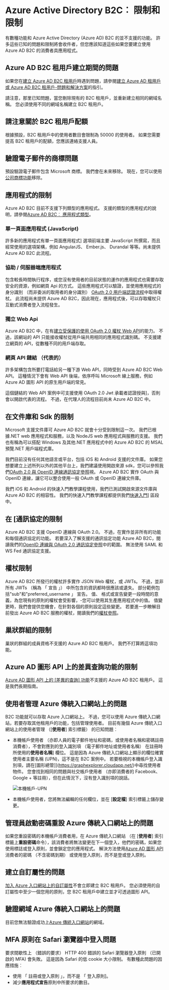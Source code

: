 <properties
    pageTitle="Azure Active Directory B2C︰ 限制和限制 |Microsoft Azure"
    description="清單限制和 Azure Active Directory B2C 與限制"
    services="active-directory-b2c"
    documentationCenter=""
    authors="swkrish"
    manager="mbaldwin"
    editor="bryanla"/>

<tags
    ms.service="active-directory-b2c"
    ms.workload="identity"
    ms.tgt_pltfrm="na"
    ms.devlang="na"
    ms.topic="article"
    ms.date="07/24/2016"
    ms.author="swkrish"/>

# <a name="azure-active-directory-b2c-limitations-and-restrictions"></a>Azure Active Directory B2C︰ 限制和限制

有數種功能和 Azure Active Directory (Azure AD) B2C 的並不支援的功能。 許多這些已知的問題和限制將會收件者，但您應該知道這些如果您要建立使用 Azure AD B2C 的消費者具應用程式。

## <a name="issues-during-the-creation-of-azure-ad-b2c-tenants"></a>Azure AD B2C 租用戶建立期間的問題

如果您在[建立 Azure AD B2C 租用戶](active-directory-b2c-get-started.md)時遇到問題，請參閱[建立 Azure AD 租用戶或 Azure AD B2C 租用戶-問題和解決方案](active-directory-b2c-support-create-directory.md)的指引。

請注意，那里已知問題，當您刪除現有的 B2C 租用戶，並重新建立相同的網域名稱。 您必須使用不同的網域名稱建立 B2C 租用戶。

## <a name="note-about-b2c-tenant-quotas"></a>請注意關於 B2C 租用戶配額

根據預設，B2C 租用戶中的使用者數目會限制為 50000 的使用者。 如果您需要提高 B2C 租用戶的配額，您應該連絡支援人員。

## <a name="branding-issues-on-verification-email"></a>驗證電子郵件的商標問題

預設驗證電子郵件包含 Microsoft 商標。 我們會在未來移除。 現在，您可以使用[公司商標功能](../active-directory/active-directory-add-company-branding.md)移除。

## <a name="restrictions-on-applications"></a>應用程式的限制

Azure AD B2C 目前不支援下列類型的應用程式。 支援的類型的應用程式的說明，請參閱[Azure AD B2C︰ 應用程式類型](active-directory-b2c-apps.md)。

### <a name="single-page-applications-javascript"></a>單一頁面應用程式 (JavaScript)

許多新的應用程式有單一頁面應用程式] 選項前端主要 JavaScript 所撰寫，而且經常使用的選項架構，例如 AngularJS、 Ember.js、 Durandal 等等。尚未提供 Azure AD B2C 此流程。

### <a name="daemons--server-side-applications"></a>協助 / 伺服器端應用程式

包含較長時間執行程序，或您沒有使用者的目前狀態的運作的應用程式也需要存取安全的資源，例如網頁 Api 的方式。 這些應用程式可以驗證，並使用應用程式的身分識別 （而非委派的取用者的身分識別） [OAuth 2.0 用戶端認證流程](active-directory-b2c-reference-protocols.md#oauth2-client-credentials-grant-flow)中取得權杖。 此流程尚未提供 Azure AD B2C，因此現在，應用程式後，可以存取權杖只互動式消費者登入流程發生。

### <a name="standalone-web-apis"></a>獨立 Web Api

Azure AD B2C 中，在有[建立受保護的使用 OAuth 2.0 權杖 Web API](active-directory-b2c-apps.md#web-apis)的能力。 不過，該網站的 API 只能接收權杖從用戶端共用相同的應用程式識別碼。 不支援建立網頁的 API，從數種不同的用戶端存取。

### <a name="web-api-chains-on-behalf-of"></a>網頁 API 鏈結 （代表的）

許多架構包含所要打電話給另一種下游 Web API，同時受到 Azure AD B2C Web API。 這種情況下會有 Web API 後端，依序呼叫 Microsoft 線上服務，例如 Azure AD 圖形 API 的原生用戶端的常見。

這個鏈結的 Web API 案例中可支援使用 OAuth 2.0 Jwt 承載者認證授與]，否則會以開啟代表的流程。 不過，在代理人的流程目前尚未 Azure AD B2C 中。

## <a name="restriction-on-libraries-and-sdks"></a>在文件庫和 Sdk 的限制

Microsoft 支援文件庫可 Azure AD B2C 就會十分受到限制這一次。 我們已根據.NET web 應用程式和服務，以及 NodeJS web 應用程式與服務的支援。  我們也有稱為可以搭配 Windows 及其他.NET 應用程式中的 Azure AD B2C 的 MSAL 預覽.NET 用戶端程式庫。

我們目前沒有任何其他語言或平台，包括 iOS 和 Android 支援的文件庫。  如果您想要建立上述所列以外的其他平台上，我們建議使用開啟來源 sdk，您可以參照我們[OAuth 2.0 與 OpenID 連線通訊協定參照](active-directory-b2c-reference-protocols.md)視。  Azure AD B2C 實作 OAuth 與 OpenID 連線，讓它可以整合使用一般 OAuth 或 OpenID 連線文件庫。

我們 iOS 和 Android 的快速入門教學課程使用，我們已測試開啟來源文件庫與 Azure AD B2C 的相容性。  我們的快速入門教學課程都提供我們[快速入門](active-directory-b2c-overview.md#getting-started)] 區段中。

## <a name="restriction-on-protocols"></a>在 [通訊協定的限制

Azure AD B2C 支援 OpenID 連線與 OAuth 2.0。 不過，在實作並非所有的功能和每個通訊協定的功能。 若要深入了解支援的通訊協定功能 Azure AD B2C，閱讀我們的[OpenID 連線與 OAuth 2.0 通訊協定參照](active-directory-b2c-reference-protocols.md)中的範圍。 無法使用 SAML 和 WS Fed 通訊協定支援。

## <a name="restriction-on-tokens"></a>權杖限制

Azure AD B2C 所發行的權杖許多實作 JSON Web 權杖，或 JWTs。 不過，並非所有 JWTs （稱為 「 宣告 」） 中所包含的資訊都時很應該或遺失。 部分範例包括"sub"和"preferred_username 」 宣告。  值、 格式或宣告變更一段時間的意義，為您現有的原則的權杖會受影響，-您可以使用其生產應用程式中的值。  值變更時，我們會提供您機會，在針對各個的原則設定這些變更。  若要進一步瞭解目前發出 Azure AD B2C 服務的權杖，閱讀我們的[權杖參照](active-directory-b2c-reference-tokens.md)。

## <a name="restriction-on-nested-groups"></a>巢狀群組的限制

巢狀的群組的成員資格不支援的 Azure AD B2C 租用戶。 我們不打算將這項功能。

## <a name="restriction-on-differential-query-feature-on-azure-ad-graph-api"></a>Azure AD 圖形 API 上的差異查詢功能的限制

[Azure AD 圖形 API 上的 [差異的查詢] 功能](https://msdn.microsoft.com/library/azure/ad/graph/howto/azure-ad-graph-api-differential-query)不支援的 Azure AD B2C 租用戶。 這是我們長期指南。

## <a name="issues-with-user-management-on-the-azure-classic-portal"></a>使用者管理 Azure 傳統入口網站上的問題

B2C 功能就可以存取 Azure 入口網站上。 不過，您可以使用 Azure 傳統入口網站，若要存取其他租用戶的功能，包括管理使用者。 目前有幾個 Azure 傳統入口網站上的使用者管理 （[**使用者**] 索引標籤） 的已知問題︰

- 本機帳戶使用者 （亦即人員的電子郵件地址和密碼，或使用者名稱和密碼註冊消費者），不會對應到的登入識別項 （電子郵件地址或使用者名稱） 在註冊時所使用的**使用者名稱**] 欄位。 這是因為 Azure 傳統入口網站上顯示的欄位確實使用者主要名稱 (UPN)，這不是在 B2C 案例中。 若要檢視的本機帳戶登入識別項，請在[圖形總管]](https://graphexplorer.cloudapp.net/)中尋找使用者物件。 您會找到相同的問題與社交帳戶使用者 （亦即消費者的 Facebook、 Google + 等註冊），但在此情況下，沒有登入識別項的說話。

    ![本機帳戶-UPN](./media/active-directory-b2c-limitations/limitations-user-mgmt.png)

- 本機帳戶使用者，您將無法編輯的任何欄位，並在 [**設定檔**] 索引標籤上儲存變更。

## <a name="issues-with-admin-initiated-password-reset-on-the-azure-classic-portal"></a>管理員啟動密碼重設 Azure 傳統入口網站上的問題

如果您重設密碼的本機帳戶消費者用，在 Azure 傳統入口網站 （在 [**使用者**] 索引標籤上**重設密碼**命令），該消費者將無法變更在下一個登入，他們的密碼，如果您使用標誌或登入原則，並會鎖定您的應用程式。 解決方法使用[Azure AD 圖形 API](active-directory-b2c-devquickstarts-graph-dotnet.md)消費者的密碼 （不含密碼到期） 或使用登入原則，而不是登或登入原則。

## <a name="issues-with-creating-a-custom-attribute"></a>建立自訂屬性的問題

[加入 Azure 入口網站上的自訂屬性](active-directory-b2c-reference-custom-attr.md)不會立即建立 B2C 租用戶。 您必須使用的自訂屬性中至少一個您用的原則，您 B2C 租用戶中建立並才可透過圖形 API。

## <a name="issues-with-verifying-a-domain-on-the-azure-classic-portal"></a>驗證網域 Azure 傳統入口網站上的問題

目前您無法驗證成功上[Azure 傳統入口網站](https://manage.windowsazure.com/)的網域。

## <a name="issues-with-sign-in-with-mfa-policy-on-safari-browsers"></a>MFA 原則在 Safari 瀏覽器中登入問題

要求間歇性上 （錯誤的要求） HTTP 400 錯誤的 Safari 瀏覽器登入原則 （已開啟的 MFA) 會失敗。 這是因為 Safari 的低 cookie 大小限制。 有數種此問題的因應措施︰

- 使用 「 註冊或登入原則 」，而不是 「 登入原則]。
- 減少**應用程式宣告**原則中所要求的數目。
